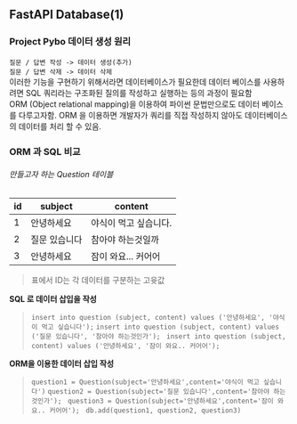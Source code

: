 ## FastAPI Database(1)

### Project Pybo 데이터 생성 원리
`질문 / 답변 작성 -> 데이터 생성(추가)`<br>
`질문 / 답변 삭제 -> 데이터 삭제` <br>
이러한 기능을 구현하기 위해서라면 데이터베이스가 필요한데 데이터 베이스를 사용하려면 SQL 쿼리라는 구조화된 질의를 작성하고 실행하는 등의 과정이 필요함 <br>
ORM (Object relational mapping)을 이용하여 파이썬 문법만으로도 데이터 베이스를 다루고자함.
ORM 을 이용하면 개발자가 쿼리를 직접 작성하지 않아도 데이터베이스의 데이터를 처리 할 수 있음. 

### ORM 과 SQL 비교
###### 만들고자 하는 Question 테이블
| id | subject | content      |
|----|---------|--------------|
| 1  | 안녕하세요   | 야식이 먹고 싶습니다. |
| 2  | 질문 있습니다 | 참아야 하는것일까    |
| 3  | 안녕하세요   | 잠이 와요... 커어어 |
>표에서 ID는 각 데이터를 구분하는 고윳값

 **SQL 로 데이터 삽입을 작성**
>``insert into question (subject, content) values ('안녕하세요', '야식이 먹고 싶습니다');``
 ``insert into question (subject, content) values ('질문 있습니다', '참아야 하는것인가');
``
 ``insert into question (subject, content) values ('안녕하세요', '잠이 와요.. 커어어');
``
 
**ORM을 이용한 데이터 삽입 작성** 

>``question1 = Question(subject='안녕하세요',content='야식이 먹고 싶습니다')``
 ``question2 = Question(subject='질문 있습니다',content='참아야 하는것인가');
``
 ``question3 = Question(subject='안녕하세요',content='잠이 와요.. 커어어');
``
 ``db.add(question1, question2, question3)
``

